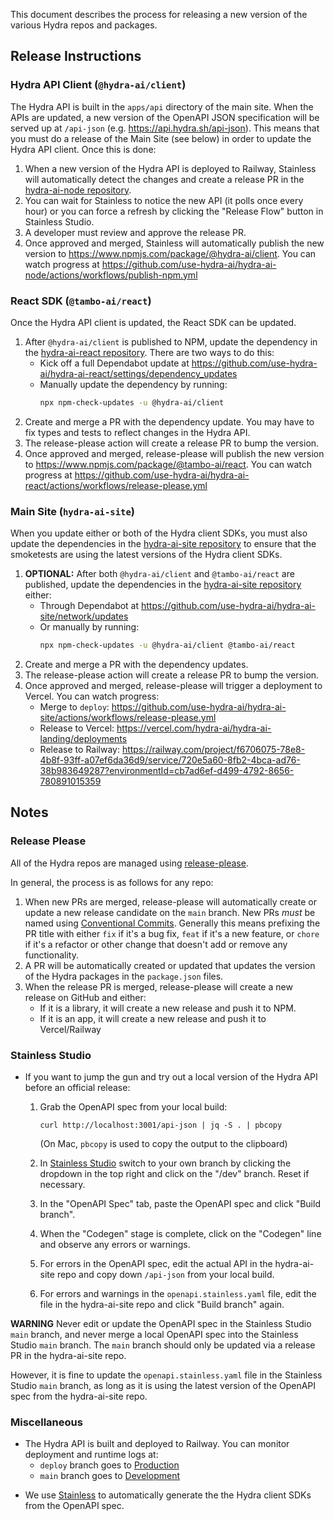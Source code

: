 This document describes the process for releasing a new version of the various Hydra repos and packages.

## Release Instructions

### Hydra API Client (`@hydra-ai/client`)

The Hydra API is built in the `apps/api` directory of the main site. When the APIs are updated, a new version of the OpenAPI JSON specification will be served up at `/api-json` (e.g. https://api.hydra.sh/api-json). This means that you must do a release of the Main Site (see below) in order to update the Hydra API client. Once this is done:

1. When a new version of the Hydra API is deployed to Railway, Stainless will automatically detect the changes and create a release PR in the [hydra-ai-node repository](https://github.com/use-hydra-ai/hydra-ai-node/pulls).
2. You can wait for Stainless to notice the new API (it polls once every hour) or you can force a refresh by clicking the "Release Flow" button in Stainless Studio.
3. A developer must review and approve the release PR.
4. Once approved and merged, Stainless will automatically publish the new version to https://www.npmjs.com/package/@hydra-ai/client. You can watch progress at https://github.com/use-hydra-ai/hydra-ai-node/actions/workflows/publish-npm.yml

### React SDK (`@tambo-ai/react`)

Once the Hydra API client is updated, the React SDK can be updated.

1. After `@hydra-ai/client` is published to NPM, update the dependency in the [hydra-ai-react repository](https://github.com/use-hydra-ai/hydra-ai-react). There are two ways to do this:
   - Kick off a full Dependabot update at https://github.com/use-hydra-ai/hydra-ai-react/settings/dependency_updates
   - Manually update the dependency by running:
     ```bash
     npx npm-check-updates -u @hydra-ai/client
     ```
2. Create and merge a PR with the dependency update. You may have to fix types and tests to reflect changes in the Hydra API.
3. The release-please action will create a release PR to bump the version.
4. Once approved and merged, release-please will publish the new version to https://www.npmjs.com/package/@tambo-ai/react. You can watch progress at https://github.com/use-hydra-ai/hydra-ai-react/actions/workflows/release-please.yml

### Main Site (`hydra-ai-site`)

When you update either or both of the Hydra client SDKs, you must also update the dependencies in the [hydra-ai-site repository](https://github.com/use-hydra-ai/hydra-ai-site) to ensure that the smoketests are using the latest versions of the Hydra client SDKs.

1. **OPTIONAL:** After both `@hydra-ai/client` and `@tambo-ai/react` are published, update the dependencies in the [hydra-ai-site repository](https://github.com/use-hydra-ai/hydra-ai-site) either:
   - Through Dependabot at https://github.com/use-hydra-ai/hydra-ai-site/network/updates
   - Or manually by running:
     ```bash
     npx npm-check-updates -u @hydra-ai/client @tambo-ai/react
     ```
2. Create and merge a PR with the dependency updates.
3. The release-please action will create a release PR to bump the version.
4. Once approved and merged, release-please will trigger a deployment to Vercel. You can watch progress:
   - Merge to `deploy`: https://github.com/use-hydra-ai/hydra-ai-site/actions/workflows/release-please.yml
   - Release to Vercel: https://vercel.com/hydra-ai/hydra-ai-landing/deployments
   - Release to Railway: https://railway.com/project/f6706075-78e8-4b8f-93ff-a07ef6da36d9/service/720e5a60-8fb2-4bca-ad76-38b983649287?environmentId=cb7ad6ef-d499-4792-8656-780891015359

## Notes

### Release Please

All of the Hydra repos are managed using [release-please](https://github.com/googleapis/release-please).

In general, the process is as follows for any repo:

1. When new PRs are merged, release-please will automatically create or update a
   new release candidate on the `main` branch. New PRs _must_ be named using
   [Conventional Commits](https://www.conventionalcommits.org/en/v1.0.0/).
   Generally this means prefixing the PR title with either `fix` if it's a bug
   fix, `feat` if it's a new feature, or `chore` if it's a refactor or other
   change that doesn't add or remove any functionality.
2. A PR will be automatically created or updated that updates the version of the
   Hydra packages in the `package.json` files.
3. When the release PR is merged, release-please will create a new release on
   GitHub and either:
   - If it is a library, it will create a new release and push it to NPM.
   - If it is an app, it will create a new release and push it to Vercel/Railway

### Stainless Studio

- If you want to jump the gun and try out a local version of the Hydra API before an official release:

  1. Grab the OpenAPI spec from your local build:

     ```
     curl http://localhost:3001/api-json | jq -S . | pbcopy
     ```

     (On Mac, `pbcopy` is used to copy the output to the clipboard)

  2. In [Stainless Studio](https://app.stainlessapi.com/hydra-ai/hydra-ai/studio?language=node) switch to your own branch by clicking the dropdown in the top right and click on the "<userid>/dev" branch. Reset if necessary.
  3. In the "OpenAPI Spec" tab, paste the OpenAPI spec and click "Build branch".
  4. When the "Codegen" stage is complete, click on the "Codegen" line and observe any errors or warnings.
  5. For errors in the OpenAPI spec, edit the actual API in the hydra-ai-site repo and copy down `/api-json` from your local build.
  6. For errors and warnings in the `openapi.stainless.yaml` file, edit the file in the hydra-ai-site repo and click "Build branch" again.

**WARNING** Never edit or update the OpenAPI spec in the Stainless Studio `main` branch, and never merge a local OpenAPI spec into the Stainless Studio `main` branch. The `main` branch should only be updated via a release PR in the hydra-ai-site repo.

However, it is fine to update the `openapi.stainless.yaml` file in the Stainless Studio `main` branch, as long as it is using the latest version of the OpenAPI spec from the hydra-ai-site repo.

### Miscellaneous

- The Hydra API is built and deployed to Railway. You can monitor deployment and runtime logs at:
  - `deploy` branch goes to [Production](https://railway.com/project/f6706075-78e8-4b8f-93ff-a07ef6da36d9/service/720e5a60-8fb2-4bca-ad76-38b983649287?environmentId=cb7ad6ef-d499-4792-8656-780891015359)
  - `main` branch goes to [Development](https://railway.com/project/f6706075-78e8-4b8f-93ff-a07ef6da36d9/service/720e5a60-8fb2-4bca-ad76-38b983649287?environmentId=6bee8983-1a4f-4b39-b778-72ec46e18db5)

* We use [Stainless](https://stainlessapi.com/) to automatically generate the the Hydra client SDKs from the OpenAPI spec.
